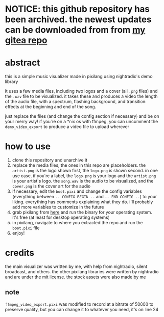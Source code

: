 # NOTICE: this github repository has been archived. the newest updates can be downloaded from from [my gitea repo](https://git.acheney.xyz/acheney/pixilang-visualizer)

# abstract
this is a simple music visualizer made in pixilang using nightradio's demo library

it uses a few media files, including two logos and a cover (all `.png` files) and the `.wav` file to be visualized. it takes these and produces a video the length of the audio file, with a spectrum, flashing background, and transition effects at the beginning and end of the song.

just replace the files (and change the config section if necessary) and be on your merry way! if you're on a *nix os with ffmpeg, you can uncomment the `demo_video_export` to produce a video file to upload wherever

# how to use

1. clone this repository and unarchive it
2. replace the media files, the ones in this repo are placeholders. the `artist.png` is the logo shown first, the `logo.png` is shown second. in one use case, if you're a label, the `logo.png` is your logo and the `artist.png` is your artist's logo. the `song.wav` is the audio to be visualized, and the `cover.png` is the cover art for the audio
3. if necessary, edit the `boot.pixi` and change the config variables (everything between `-- CONFIG BEGIN --` and `-- END CONFIG --`) to your liking. everything has comments explaining what they do. i'll probably add more variables to customize in the future
4. grab pixilang from [here](https://warmplace.ru/soft/pixilang/) and run the binary for your operating system. it's free (at least for desktop operating systems)
5. in pixilang, navigate to where you extracted the repo and run the `boot.pixi` file
6. enjoy!

# credits
the main visualizer was written by me, with help from nightradio, silent broadcast, and others. the other pixilang libraries were written by nightradio and are under the mit license. the stock assets were also made by me

## note

`ffmpeg_video_export.pixi` was modified to record at a bitrate of 50000 to preserve quality, but you can change it to whatever you need, it's on line 24
